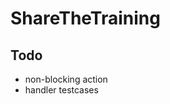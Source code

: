ShareTheTraining
=================================

## Todo
* non-blocking action
* handler testcases
